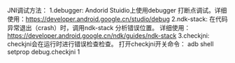 JNI调试方法：
1.debugger: Andorid Stuidio上使用debugger 打断点调试。详细使用：https://developer.android.google.cn/studio/debug
2.ndk-stack: 在代码异常退出（crash）时，调用ndk-stack 分析错误位置。 详细使用：https://developer.android.google.cn/ndk/guides/ndk-stack
3.checkjni: checkjni会在运行时进行错误检查检查。 打开checkjni开关命令： adb shell setprop debug.checkjni 1
